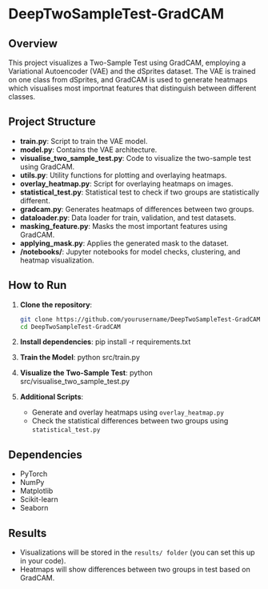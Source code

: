 # DeepTwoSampleTest-GradCAM
## Overview
This project visualizes a Two-Sample Test using GradCAM, employing a Variational Autoencoder (VAE) and the dSprites dataset. The VAE is trained on one class from dSprites, and GradCAM is used to generate heatmaps which visualises most importnat features that distinguish between different classes.

## Project Structure
- **train.py**: Script to train the VAE model.
- **model.py**: Contains the VAE architecture.
- **visualise_two_sample_test.py**: Code to visualize the two-sample test using GradCAM.
- **utils.py**: Utility functions for plotting and overlaying heatmaps.
- **overlay_heatmap.py**: Script for overlaying heatmaps on images.
- **statistical_test.py**: Statistical test to check if two groups are statistically different.
- **gradcam.py**: Generates heatmaps of differences between two groups.
- **dataloader.py**: Data loader for train, validation, and test datasets.
- **masking_feature.py**: Masks the most important features using GradCAM.
- **applying_mask.py**: Applies the generated mask to the dataset.
- **/notebooks/**: Jupyter notebooks for model checks, clustering, and heatmap visualization.

## How to Run

1. **Clone the repository**:
   ```bash
   git clone https://github.com/yourusername/DeepTwoSampleTest-GradCAM.git
   cd DeepTwoSampleTest-GradCAM

2. **Install dependencies**:
   pip install -r requirements.txt

3. **Train the Model**:
   python src/train.py

4. **Visualize the Two-Sample Test**:
   python src/visualise_two_sample_test.py

5. **Additional Scripts**:
   - Generate and overlay heatmaps using `overlay_heatmap.py`
   - Check the statistical differences between two groups using `statistical_test.py`
  
## Dependencies
 - PyTorch
 - NumPy
 - Matplotlib
 - Scikit-learn
 - Seaborn

## Results
 - Visualizations will be stored in the `results/ folder` (you can set this up in your code).
 - Heatmaps will show differences between two groups in test based on GradCAM.

